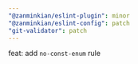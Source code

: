 ```yaml
---
"@zanminkian/eslint-plugin": minor
"@zanminkian/eslint-config": patch
"git-validator": patch
---
```


feat: add `no-const-enum` rule
